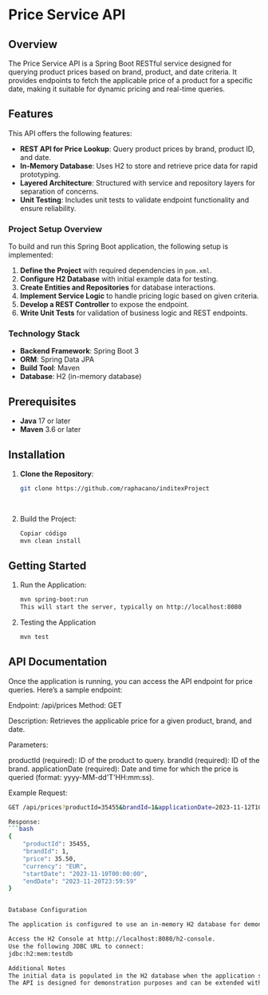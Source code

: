 # Price Service API

## Overview

The Price Service API is a Spring Boot RESTful service designed for querying product prices based on brand, product, and date criteria. It provides endpoints to fetch the applicable price of a product for a specific date, making it suitable for dynamic pricing and real-time queries.

## Features

This API offers the following features:

- **REST API for Price Lookup**: Query product prices by brand, product ID, and date.
- **In-Memory Database**: Uses H2 to store and retrieve price data for rapid prototyping.
- **Layered Architecture**: Structured with service and repository layers for separation of concerns.
- **Unit Testing**: Includes unit tests to validate endpoint functionality and ensure reliability.

### Project Setup Overview

To build and run this Spring Boot application, the following setup is implemented:

1. **Define the Project** with required dependencies in `pom.xml`.
2. **Configure H2 Database** with initial example data for testing.
3. **Create Entities and Repositories** for database interactions.
4. **Implement Service Logic** to handle pricing logic based on given criteria.
5. **Develop a REST Controller** to expose the endpoint.
6. **Write Unit Tests** for validation of business logic and REST endpoints.

### Technology Stack

- **Backend Framework**: Spring Boot 3
- **ORM**: Spring Data JPA
- **Build Tool**: Maven
- **Database**: H2 (in-memory database)

## Prerequisites

- **Java** 17 or later
- **Maven** 3.6 or later

## Installation

1. **Clone the Repository**:
   ```bash
   git clone https://github.com/raphacano/inditexProject
 
 
2. Build the Project:
	```bash
	Copiar código
	mvn clean install
	
	
## Getting Started	

1. Run the Application:
	```bash
	mvn spring-boot:run
	This will start the server, typically on http://localhost:8080
	
2. Testing the Application
	```bash
	mvn test
	

## API Documentation

Once the application is running, you can access the API endpoint for price queries. Here’s a sample endpoint:

Endpoint: /api/prices
Method: GET

Description: Retrieves the applicable price for a given product, brand, and date.

Parameters:

productId (required): ID of the product to query.
brandId (required): ID of the brand.
applicationDate (required): Date and time for which the price is queried (format: yyyy-MM-dd'T'HH:mm:ss).

Example Request:

```bash
GET /api/prices?productId=35455&brandId=1&applicationDate=2023-11-12T10:00:00

Response:
```bash
{
    "productId": 35455,
    "brandId": 1,
    "price": 35.50,
    "currency": "EUR",
    "startDate": "2023-11-10T00:00:00",
    "endDate": "2023-11-20T23:59:59"
}


Database Configuration

The application is configured to use an in-memory H2 database for demonstration purposes. To view the database console:

Access the H2 Console at http://localhost:8080/h2-console.
Use the following JDBC URL to connect:
jdbc:h2:mem:testdb

Additional Notes
The initial data is populated in the H2 database when the application starts, based on data.sql.
The API is designed for demonstration purposes and can be extended with additional pricing rules or a persistent database for production use.
